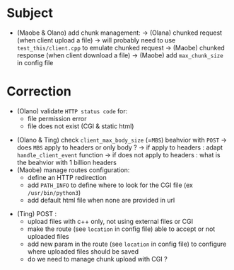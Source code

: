 # Subject

<!-- * define `browser` of the team -->
* (Maobe & Olano) add chunk management:
    -> (Olana) chunked request (when client upload a file)
		-> will probably need to use `test_this/client.cpp` to emulate chunked request
    -> (Maobe) chunked response (when client download a file)
	-> (Maobe) add `max_chunk_size` in config file
<!-- * You must provide some configuration files and default basic files to test/demonstrate -->
<!-- every feature is working during evaluation. -->


# Correction

<!-- * make sure we always remove request fd from epoll list when an error occured: -->
<!-- 	add `this->Close(request_fd)` inside `send_error_page` function() -->
<!-- * add error management when opening HTTP error HTML templates -->
<!-- * manage return value for `send` in `send_content_to_request` -->
<!-- * add  `this->Close(request_fd)` in `send_content_to_request` -->
<!-- * what are `compilation re-link issues` ? -->
* (Olano) validate `HTTP status code` for:
  - file permission error
  - file does not exist (CGI & static html)
<!-- * (Maobe) add `multiple server management` in `code` & `config file`: -->
  <!-- - manage same port being used in multiple servers -->
  <!-- - manage multiple `hostname` with multiple servers: -->
  <!-- 	  - what happen when `server_names` is left empty ? -->
* (Olano & Ting) check `client_max_body_size` (=`MBS`) beahvior with `POST`
  -> does `MBS` apply to headers or only body ?
	  -> if apply to headers : adapt `handle_client_event` function
	  -> if does not apply to headers : what is the beahvior with 1 billion headers
* (Maobe) manage routes configuration:
  - define an HTTP redirection
  - add `PATH_INFO` to define where to look for the CGI file (ex `/usr/bin/python3`)
  - add default html file when none are provided in url
  <!-- - add alterntaives directories for specific routes -->
  <!-- - limit request type (`POST`, `GET`...) -->
  <!-- - turn on or off directory listing -->
  <!-- - default file to answer if the request is a directory -->
<!-- * see behavior with invalid type requests (ex: `not POST`) -->
* (Ting) POST :
  - upload files with c++ only, not using external files or CGI
  - make the route (see `location` in config file) able to accept or not uploaded files
  - add new param in the route (see `location` in config file) to configure where uploaded files should be saved
  <!-- - data passed to CGI -->
  - do we need to manage chunk upload with CGI ?
<!-- * DELETE : -->
<!--   - delete files -->
<!-- * (Olano) validate browser headers with different request type (`GET`, `POST`...), action (`upload`, `delete`...) and status codes (`200`, `404`, `500`...) -->
<!-- * (Olano) use `Siege` (or similar tool) to stress tests the server -->
